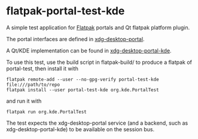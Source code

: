 # flatpak-portal-test-kde

A simple test application for [Flatpak](http://www.flatpak.org) portals and Qt flatpak platform plugin.

The portal interfaces are defined in [xdg-desktop-portal](https://github.com/flatpak/xdg-desktop-portal).

A Qt/KDE implementation can be found in [xdg-desktop-portal-kde](https://cgit.kde.org/xdg-desktop-portal-kde.git/).

To use this test, use the build script in flatpak-build/ to produce a flatpak of portal-test, then install it with

    flatpak remote-add --user --no-gpg-verify portal-test-kde file:///path/to/repo
    flatpak install --user portal-test-kde org.kde.PortalTest

and run it with

    flatpak run org.kde.PortalTest

The test expects the xdg-desktop-portal service (and a backend, such as xdg-desktop-portal-kde) to be available on the session bus.
